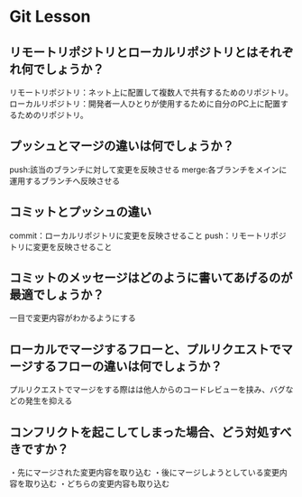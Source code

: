 
# Git Lesson

## リモートリポジトリとローカルリポジトリとはそれぞれ何でしょうか？
リモートリポジトリ：ネット上に配置して複数人で共有するためのリポジトリ。
ローカルリポジトリ：開発者一人ひとりが使用するために自分のPC上に配置するためのリポジトリ。


## プッシュとマージの違いは何でしょうか？
push:該当のブランチに対して変更を反映させる
merge:各ブランチをメインに運用するブランチへ反映させる


## コミットとプッシュの違い
commit：ローカルリポジトリに変更を反映させること
push：リモートリポジトリに変更を反映させること


## コミットのメッセージはどのように書いてあげるのが最適でしょうか？
一目で変更内容がわかるようにする


## ローカルでマージするフローと、プルリクエストでマージするフローの違いは何でしょうか？
プルリクエストでマージをする際はは他人からのコードレビューを挟み、バグなどの発生を抑える


## コンフリクトを起こしてしまった場合、どう対処すべきですか？
・先にマージされた変更内容を取り込む
・後にマージしようとしている変更内容を取り込む
・どちらの変更内容も取り込む